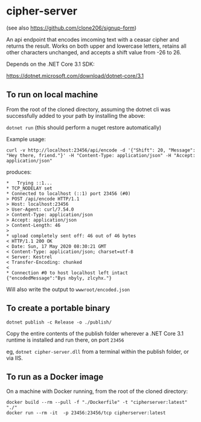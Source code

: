 # cipher-server

(see also https://github.com/clone206/signup-form)

An api endpoint that encodes imcoming text with a ceasar cipher and returns the result. Works on both upper and lowercase letters, retains all other characters unchanged, and accepts a shift value from -26 to 26.

Depends on the .NET Core 3.1 SDK:

https://dotnet.microsoft.com/download/dotnet-core/3.1

## To run on local machine
From the root of the cloned directory, assuming the dotnet cli was successfully added to your path by installing the above:

`dotnet run` (this should perform a nuget restore automatically)

Example usage:

`curl -v http://localhost:23456/api/encode -d '{"Shift": 20, "Message": "Hey there, friend."}' -H "Content-Type: application/json" -H "Accept: application/json"`

produces:

```
*   Trying ::1...
* TCP_NODELAY set
* Connected to localhost (::1) port 23456 (#0)
> POST /api/encode HTTP/1.1
> Host: localhost:23456
> User-Agent: curl/7.54.0
> Content-Type: application/json
> Accept: application/json
> Content-Length: 46
>
* upload completely sent off: 46 out of 46 bytes
< HTTP/1.1 200 OK
< Date: Sun, 17 May 2020 08:30:21 GMT
< Content-Type: application/json; charset=utf-8
< Server: Kestrel
< Transfer-Encoding: chunked
<
* Connection #0 to host localhost left intact
{"encodedMessage":"Bys nbyly, zlcyhx."}
```

Will also write the output to `wwwroot/encoded.json`

## To create a portable binary
`dotnet publish -c Release -o ./publish/`

Copy the entire contents of the publish folder wherever a .NET Core 3.1 runtime is installed and run there, on port `23456`

eg, `dotnet cipher-server.dll` from a terminal within the publish folder, or via IIS.

## To run as a Docker image
On a machine with Docker running, from the root of the cloned directory:

```
docker build --rm --pull -f "./Dockerfile" -t "cipherserver:latest" "./"
docker run --rm -it  -p 23456:23456/tcp cipherserver:latest
```
